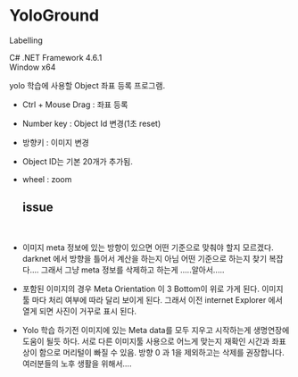 # YoloGround
Labelling 

C#
.NET Framework 4.6.1 <br/>
Window x64

yolo 학습에 사용할 Object 좌표 등록 프로그램.

- Ctrl + Mouse Drag  : 좌표 등록
- Number key : Object Id 변경(1초 reset)
- 방향키 : 이미지 변경
- Object ID는 기본 20개가 추가됨. 
- wheel : zoom



  <h2>issue</h2> <br>

- 이미지 meta 정보에 있는 방향이 있으면 어떤 기준으로 맞춰야 할지 모르겠다.
darknet 에서 방향을 틀어서 계산을 하는지 아님 어떤 기준으로 하는지 찾기 복잡다....
그래서 그냥 meta 정보를 삭제하고 하는게 .....알아서.....


- 포함된 이미지의 경우 Meta Orientation 이 3 Bottom이 위로 가게 된다.
이미지 툴 마다 처리 여부에 따라 달리 보이게 된다.
그래서 이전 internet Explorer 에서 열게 되면 사진이 거꾸로 표시 된다.

- Yolo 학습 하기전 이미지에 있는 Meta data를 모두 지우고 시작하는게 생명연장에 도움이 될듯 하다.
서로 다른 이미지툴 사용으로 어느게 맞는지 재확인 시간과 좌표 상이 함으로 머리털이 빠질 수 있음.
방향 0 과 1을 제외하고는 삭제를 권장합니다. 여러분들의 노후 생활을 위해서....


